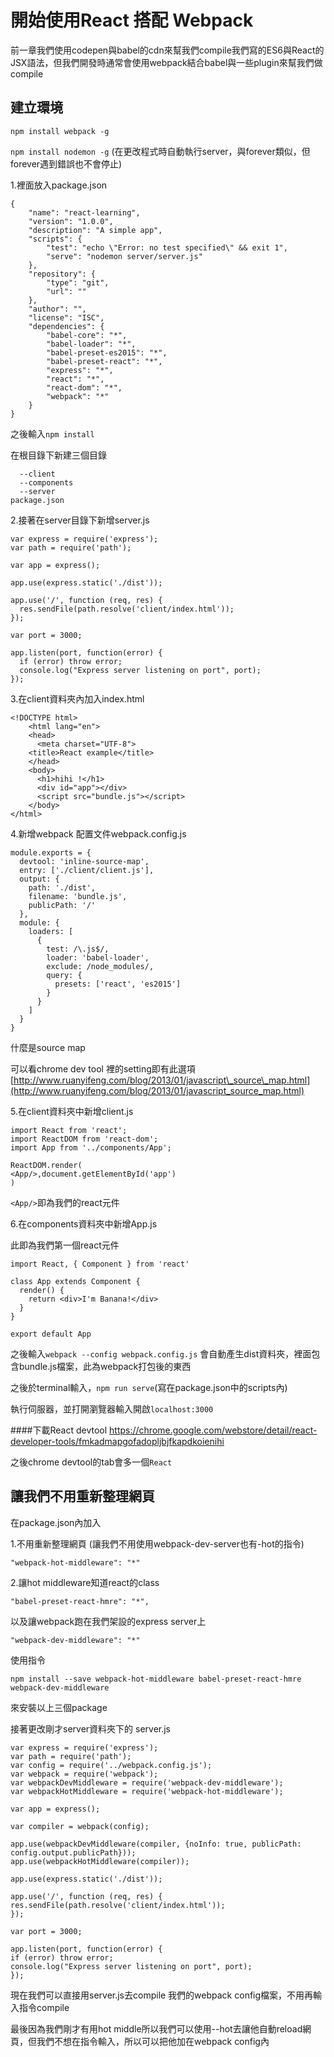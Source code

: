 # 開始使用React 搭配 Webpack

前一章我們使用codepen與babel的cdn來幫我們compile我們寫的ES6與React的JSX語法，但我們開發時通常會使用webpack結合babel與一些plugin來幫我們做compile

## 建立環境

`npm install webpack -g`

`npm install nodemon -g`
\(在更改程式時自動執行server，與forever類似，但forever遇到錯誤也不會停止\)

1.裡面放入package.json

```
{
    "name": "react-learning",
    "version": "1.0.0",
    "description": "A simple app",
    "scripts": {
        "test": "echo \"Error: no test specified\" && exit 1",
        "serve": "nodemon server/server.js"
    },
    "repository": {
        "type": "git",
        "url": ""
    },
    "author": "",
    "license": "ISC",
    "dependencies": {
        "babel-core": "*",
        "babel-loader": "*",
        "babel-preset-es2015": "*",
        "babel-preset-react": "*",
        "express": "*",
        "react": "*",
        "react-dom": "*",
        "webpack": "*"
    }
}
```

之後輸入`npm install`

在根目錄下新建三個目錄

```
  --client
  --components
  --server
package.json
```

2.接著在server目錄下新增server.js

```
var express = require('express');
var path = require('path');

var app = express();

app.use(express.static('./dist'));

app.use('/', function (req, res) {
  res.sendFile(path.resolve('client/index.html'));
});

var port = 3000;

app.listen(port, function(error) {
  if (error) throw error;
  console.log("Express server listening on port", port);
});
```

3.在client資料夾內加入index.html

```
<!DOCTYPE html>
    <html lang="en">
    <head>
      <meta charset="UTF-8">
    <title>React example</title>
    </head>
    <body>
      <h1>hihi !</h1>
      <div id="app"></div>
      <script src="bundle.js"></script>
    </body>
</html>
```

4.新增webpack 配置文件webpack.config.js

```
module.exports = {
  devtool: 'inline-source-map',
  entry: ['./client/client.js'],
  output: {
    path: './dist',
    filename: 'bundle.js',
    publicPath: '/'
  },
  module: {
    loaders: [
      {
        test: /\.js$/,
        loader: 'babel-loader',
        exclude: /node_modules/,
        query: {
          presets: ['react', 'es2015']
        }
      }
    ]
  }
}
```

什麼是source map

可以看chrome dev tool 裡的setting即有此選項
[http://www.ruanyifeng.com/blog/2013/01/javascript\_source\_map.html](http://www.ruanyifeng.com/blog/2013/01/javascript_source_map.html)

5.在client資料夾中新增client.js

```
import React from 'react';
import ReactDOM from 'react-dom';
import App from '../components/App';

ReactDOM.render(
<App/>,document.getElementById('app')
)
```

`<App/>`即為我們的react元件

6.在components資料夾中新增App.js

此即為我們第一個react元件

```
import React, { Component } from 'react'

class App extends Component {
  render() {
    return <div>I'm Banana!</div>
  }
}

export default App
```

之後輸入`webpack --config webpack.config.js`
會自動產生dist資料夾，裡面包含bundle.js檔案，此為webpack打包後的東西

之後於terminal輸入，`npm run serve`\(寫在package.json中的scripts內\)

執行伺服器，並打開瀏覽器輸入開啟`localhost:3000`


####下載React devtool
https://chrome.google.com/webstore/detail/react-developer-tools/fmkadmapgofadopljbjfkapdkoienihi

之後chrome devtool的tab會多一個`React`

## 讓我們不用重新整理網頁

在package.json內加入

1.不用重新整理網頁
\(讓我們不用使用webpack-dev-server也有-hot的指令\)

```
"webpack-hot-middleware": "*"
```

2.讓hot middleware知道react的class

```
"babel-preset-react-hmre": "*",
```

以及讓webpack跑在我們架設的express server上

```
"webpack-dev-middleware": "*"
```

使用指令 

```
npm install --save webpack-hot-middleware babel-preset-react-hmre webpack-dev-middleware
```

來安裝以上三個package


接著更改剛才server資料夾下的 server.js

```
var express = require('express');
var path = require('path');
var config = require('../webpack.config.js');
var webpack = require('webpack');
var webpackDevMiddleware = require('webpack-dev-middleware');
var webpackHotMiddleware = require('webpack-hot-middleware');

var app = express();

var compiler = webpack(config);

app.use(webpackDevMiddleware(compiler, {noInfo: true, publicPath: config.output.publicPath}));
app.use(webpackHotMiddleware(compiler));

app.use(express.static('./dist'));

app.use('/', function (req, res) {
res.sendFile(path.resolve('client/index.html'));
});

var port = 3000;

app.listen(port, function(error) {
if (error) throw error;
console.log("Express server listening on port", port);
});
```

現在我們可以直接用server.js去compile 我們的webpack config檔案，不用再輸入指令compile

最後因為我們剛才有用hot middle所以我們可以使用--hot去讓他自動reload網頁，但我們不想在指令輸入，所以可以把他加在webpack config內